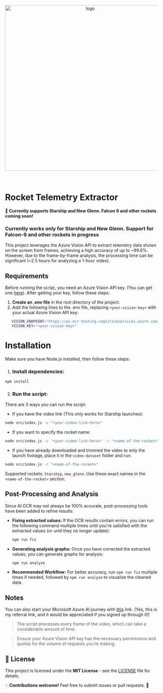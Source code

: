 <div align="center">
	<br />
	<p>
		<img src="https://github.com/user-attachments/assets/24023511-022d-4fd3-a0a3-187d1d714dfa" width="546" alt="logo" />
	</p>
	<br />
</div>

# Rocket Telemetry Extractor

🚀 **Currently supports Starship and New Glenn. Falcon 9 and other rockets coming soon!**

### Currently works only for Starship and New Glenn. Support for Falcon-9 and other rockets in progress

This project leverages the Azure Vision API to extract telemetry data shown on the screen from frames, achieving a high accuracy of up to ~99.6%. However, due to the frame-by-frame analysis, the processing time can be significant (~2.5 hours for analyzing a 1-hour video).

## Requirements

Before running the script, you need an Azure Vision API key. (You can get one [here](https://portal.vision.cognitive.azure.com/demo/extract-text-from-images)). After getting your key, follow these steps:

1. **Create an .env file** in the root directory of the project.
2. Add the following lines to the .env file, replacing `<your-vision-key>` with your actual Azure Vision API key:

```bash
   VISION_ENDPOINT="https://ai-ocr-testing.cognitiveservices.azure.com/"
   VISION_KEY="<your-vision-key>"
```

# Installation
Make sure you have Node.js installed, then follow these steps:

1. ### Install dependencies:

```bash
npm install
```

2. ### Run the script:
There are 3 ways you can run the script:
- If you have the video link (This only works for Starship launches):

```bash
node src/index.js -v "<your-video-link-here>"
```

- If you want to specify the rocket name:

```bash
node src/index.js -v "<your-video-link-here>" -r "<name-of-the-rocket>"
```

- If you have already downloaded and trimmed the video to only the launch footage, place it in the `video-dataset` folder and run:

```bash
node src/index.js -r "<name-of-the-rocket>"
```

Supported rockets: `Starship`, `new_glenn`. Use these exact names in the `<name-of-the-rocket>` section.

## Post-Processing and Analysis

Since AI OCR may not always be 100% accurate, post-processing tools have been added to refine results:

- **Fixing extracted values:**
  If the OCR results contain errors, you can run the following command multiple times until you're satisfied with the extracted values (or until they no longer update):
  
  ```bash
  npm run fix
  ```
  
- **Generating analysis graphs:**
  Once you have corrected the extracted values, you can generate graphs for analysis:
  
  ```bash
  npm run analyze
  ```
  
- **Recommended Workflow:**
  For better accuracy, run `npm run fix` multiple times if needed, followed by `npm run analyze` to visualize the cleaned data.

## Notes
You can also start your Microsoft Azure AI journey with [this](https://learn.microsoft.com/en-us/plans/8pkkiy5x76oy7y?tab=tab-created&source=docs&learnerGroupId=440f340c-27d3-4554-9fb2-88fe82a9a692&wt.mc_id=studentamb_447844) link. (Yes, this is my referral link, and it would be appreciated if you signed up through it!)

> The script processes every frame of the video, which can take a considerable amount of time.

> Ensure your Azure Vision API key has the necessary permissions and quotas for the volume of requests you’re making.

## 📜 License

This project is licensed under the **MIT License** - see the [LICENSE](LICENSE) file for details.

💡 **Contributions welcome!** Feel free to submit issues or pull requests. 🚀

